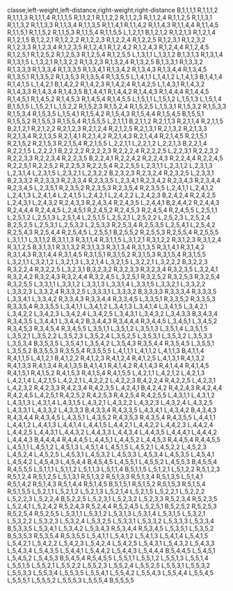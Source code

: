 classe,left-weight,left-distance,right-weight,right-distance
B,1,1,1,1
R,1,1,1,2
R,1,1,1,3
R,1,1,1,4
R,1,1,1,5
R,1,1,2,1
R,1,1,2,2
R,1,1,2,3
R,1,1,2,4
R,1,1,2,5
R,1,1,3,1
R,1,1,3,2
R,1,1,3,3
R,1,1,3,4
R,1,1,3,5
R,1,1,4,1
R,1,1,4,2
R,1,1,4,3
R,1,1,4,4
R,1,1,4,5
R,1,1,5,1
R,1,1,5,2
R,1,1,5,3
R,1,1,5,4
R,1,1,5,5
L,1,2,1,1
B,1,2,1,2
R,1,2,1,3
R,1,2,1,4
R,1,2,1,5
B,1,2,2,1
R,1,2,2,2
R,1,2,2,3
R,1,2,2,4
R,1,2,2,5
R,1,2,3,1
R,1,2,3,2
R,1,2,3,3
R,1,2,3,4
R,1,2,3,5
R,1,2,4,1
R,1,2,4,2
R,1,2,4,3
R,1,2,4,4
R,1,2,4,5
R,1,2,5,1
R,1,2,5,2
R,1,2,5,3
R,1,2,5,4
R,1,2,5,5
L,1,3,1,1
L,1,3,1,2
B,1,3,1,3
R,1,3,1,4
R,1,3,1,5
L,1,3,2,1
R,1,3,2,2
R,1,3,2,3
R,1,3,2,4
R,1,3,2,5
B,1,3,3,1
R,1,3,3,2
R,1,3,3,3
R,1,3,3,4
R,1,3,3,5
R,1,3,4,1
R,1,3,4,2
R,1,3,4,3
R,1,3,4,4
R,1,3,4,5
R,1,3,5,1
R,1,3,5,2
R,1,3,5,3
R,1,3,5,4
R,1,3,5,5
L,1,4,1,1
L,1,4,1,2
L,1,4,1,3
B,1,4,1,4
R,1,4,1,5
L,1,4,2,1
B,1,4,2,2
R,1,4,2,3
R,1,4,2,4
R,1,4,2,5
L,1,4,3,1
R,1,4,3,2
R,1,4,3,3
R,1,4,3,4
R,1,4,3,5
B,1,4,4,1
R,1,4,4,2
R,1,4,4,3
R,1,4,4,4
R,1,4,4,5
R,1,4,5,1
R,1,4,5,2
R,1,4,5,3
R,1,4,5,4
R,1,4,5,5
L,1,5,1,1
L,1,5,1,2
L,1,5,1,3
L,1,5,1,4
B,1,5,1,5
L,1,5,2,1
L,1,5,2,2
R,1,5,2,3
R,1,5,2,4
R,1,5,2,5
L,1,5,3,1
R,1,5,3,2
R,1,5,3,3
R,1,5,3,4
R,1,5,3,5
L,1,5,4,1
R,1,5,4,2
R,1,5,4,3
R,1,5,4,4
R,1,5,4,5
B,1,5,5,1
R,1,5,5,2
R,1,5,5,3
R,1,5,5,4
R,1,5,5,5
L,2,1,1,1
B,2,1,1,2
R,2,1,1,3
R,2,1,1,4
R,2,1,1,5
B,2,1,2,1
R,2,1,2,2
R,2,1,2,3
R,2,1,2,4
R,2,1,2,5
R,2,1,3,1
R,2,1,3,2
R,2,1,3,3
R,2,1,3,4
R,2,1,3,5
R,2,1,4,1
R,2,1,4,2
R,2,1,4,3
R,2,1,4,4
R,2,1,4,5
R,2,1,5,1
R,2,1,5,2
R,2,1,5,3
R,2,1,5,4
R,2,1,5,5
L,2,2,1,1
L,2,2,1,2
L,2,2,1,3
B,2,2,1,4
R,2,2,1,5
L,2,2,2,1
B,2,2,2,2
R,2,2,2,3
R,2,2,2,4
R,2,2,2,5
L,2,2,3,1
R,2,2,3,2
R,2,2,3,3
R,2,2,3,4
R,2,2,3,5
B,2,2,4,1
R,2,2,4,2
R,2,2,4,3
R,2,2,4,4
R,2,2,4,5
R,2,2,5,1
R,2,2,5,2
R,2,2,5,3
R,2,2,5,4
R,2,2,5,5
L,2,3,1,1
L,2,3,1,2
L,2,3,1,3
L,2,3,1,4
L,2,3,1,5
L,2,3,2,1
L,2,3,2,2
B,2,3,2,3
R,2,3,2,4
R,2,3,2,5
L,2,3,3,1
B,2,3,3,2
R,2,3,3,3
R,2,3,3,4
R,2,3,3,5
L,2,3,4,1
R,2,3,4,2
R,2,3,4,3
R,2,3,4,4
R,2,3,4,5
L,2,3,5,1
R,2,3,5,2
R,2,3,5,3
R,2,3,5,4
R,2,3,5,5
L,2,4,1,1
L,2,4,1,2
L,2,4,1,3
L,2,4,1,4
L,2,4,1,5
L,2,4,2,1
L,2,4,2,2
L,2,4,2,3
B,2,4,2,4
R,2,4,2,5
L,2,4,3,1
L,2,4,3,2
R,2,4,3,3
R,2,4,3,4
R,2,4,3,5
L,2,4,4,1
B,2,4,4,2
R,2,4,4,3
R,2,4,4,4
R,2,4,4,5
L,2,4,5,1
R,2,4,5,2
R,2,4,5,3
R,2,4,5,4
R,2,4,5,5
L,2,5,1,1
L,2,5,1,2
L,2,5,1,3
L,2,5,1,4
L,2,5,1,5
L,2,5,2,1
L,2,5,2,2
L,2,5,2,3
L,2,5,2,4
B,2,5,2,5
L,2,5,3,1
L,2,5,3,2
L,2,5,3,3
R,2,5,3,4
R,2,5,3,5
L,2,5,4,1
L,2,5,4,2
R,2,5,4,3
R,2,5,4,4
R,2,5,4,5
L,2,5,5,1
B,2,5,5,2
R,2,5,5,3
R,2,5,5,4
R,2,5,5,5
L,3,1,1,1
L,3,1,1,2
B,3,1,1,3
R,3,1,1,4
R,3,1,1,5
L,3,1,2,1
R,3,1,2,2
R,3,1,2,3
R,3,1,2,4
R,3,1,2,5
B,3,1,3,1
R,3,1,3,2
R,3,1,3,3
R,3,1,3,4
R,3,1,3,5
R,3,1,4,1
R,3,1,4,2
R,3,1,4,3
R,3,1,4,4
R,3,1,4,5
R,3,1,5,1
R,3,1,5,2
R,3,1,5,3
R,3,1,5,4
R,3,1,5,5
L,3,2,1,1
L,3,2,1,2
L,3,2,1,3
L,3,2,1,4
L,3,2,1,5
L,3,2,2,1
L,3,2,2,2
B,3,2,2,3
R,3,2,2,4
R,3,2,2,5
L,3,2,3,1
B,3,2,3,2
R,3,2,3,3
R,3,2,3,4
R,3,2,3,5
L,3,2,4,1
R,3,2,4,2
R,3,2,4,3
R,3,2,4,4
R,3,2,4,5
L,3,2,5,1
R,3,2,5,2
R,3,2,5,3
R,3,2,5,4
R,3,2,5,5
L,3,3,1,1
L,3,3,1,2
L,3,3,1,3
L,3,3,1,4
L,3,3,1,5
L,3,3,2,1
L,3,3,2,2
L,3,3,2,3
L,3,3,2,4
R,3,3,2,5
L,3,3,3,1
L,3,3,3,2
B,3,3,3,3
R,3,3,3,4
R,3,3,3,5
L,3,3,4,1
L,3,3,4,2
R,3,3,4,3
R,3,3,4,4
R,3,3,4,5
L,3,3,5,1
R,3,3,5,2
R,3,3,5,3
R,3,3,5,4
R,3,3,5,5
L,3,4,1,1
L,3,4,1,2
L,3,4,1,3
L,3,4,1,4
L,3,4,1,5
L,3,4,2,1
L,3,4,2,2
L,3,4,2,3
L,3,4,2,4
L,3,4,2,5
L,3,4,3,1
L,3,4,3,2
L,3,4,3,3
B,3,4,3,4
R,3,4,3,5
L,3,4,4,1
L,3,4,4,2
B,3,4,4,3
R,3,4,4,4
R,3,4,4,5
L,3,4,5,1
L,3,4,5,2
R,3,4,5,3
R,3,4,5,4
R,3,4,5,5
L,3,5,1,1
L,3,5,1,2
L,3,5,1,3
L,3,5,1,4
L,3,5,1,5
L,3,5,2,1
L,3,5,2,2
L,3,5,2,3
L,3,5,2,4
L,3,5,2,5
L,3,5,3,1
L,3,5,3,2
L,3,5,3,3
L,3,5,3,4
B,3,5,3,5
L,3,5,4,1
L,3,5,4,2
L,3,5,4,3
R,3,5,4,4
R,3,5,4,5
L,3,5,5,1
L,3,5,5,2
B,3,5,5,3
R,3,5,5,4
R,3,5,5,5
L,4,1,1,1
L,4,1,1,2
L,4,1,1,3
B,4,1,1,4
R,4,1,1,5
L,4,1,2,1
B,4,1,2,2
R,4,1,2,3
R,4,1,2,4
R,4,1,2,5
L,4,1,3,1
R,4,1,3,2
R,4,1,3,3
R,4,1,3,4
R,4,1,3,5
B,4,1,4,1
R,4,1,4,2
R,4,1,4,3
R,4,1,4,4
R,4,1,4,5
R,4,1,5,1
R,4,1,5,2
R,4,1,5,3
R,4,1,5,4
R,4,1,5,5
L,4,2,1,1
L,4,2,1,2
L,4,2,1,3
L,4,2,1,4
L,4,2,1,5
L,4,2,2,1
L,4,2,2,2
L,4,2,2,3
B,4,2,2,4
R,4,2,2,5
L,4,2,3,1
L,4,2,3,2
R,4,2,3,3
R,4,2,3,4
R,4,2,3,5
L,4,2,4,1
B,4,2,4,2
R,4,2,4,3
R,4,2,4,4
R,4,2,4,5
L,4,2,5,1
R,4,2,5,2
R,4,2,5,3
R,4,2,5,4
R,4,2,5,5
L,4,3,1,1
L,4,3,1,2
L,4,3,1,3
L,4,3,1,4
L,4,3,1,5
L,4,3,2,1
L,4,3,2,2
L,4,3,2,3
L,4,3,2,4
L,4,3,2,5
L,4,3,3,1
L,4,3,3,2
L,4,3,3,3
B,4,3,3,4
R,4,3,3,5
L,4,3,4,1
L,4,3,4,2
B,4,3,4,3
R,4,3,4,4
R,4,3,4,5
L,4,3,5,1
L,4,3,5,2
R,4,3,5,3
R,4,3,5,4
R,4,3,5,5
L,4,4,1,1
L,4,4,1,2
L,4,4,1,3
L,4,4,1,4
L,4,4,1,5
L,4,4,2,1
L,4,4,2,2
L,4,4,2,3
L,4,4,2,4
L,4,4,2,5
L,4,4,3,1
L,4,4,3,2
L,4,4,3,3
L,4,4,3,4
L,4,4,3,5
L,4,4,4,1
L,4,4,4,2
L,4,4,4,3
B,4,4,4,4
R,4,4,4,5
L,4,4,5,1
L,4,4,5,2
L,4,4,5,3
R,4,4,5,4
R,4,4,5,5
L,4,5,1,1
L,4,5,1,2
L,4,5,1,3
L,4,5,1,4
L,4,5,1,5
L,4,5,2,1
L,4,5,2,2
L,4,5,2,3
L,4,5,2,4
L,4,5,2,5
L,4,5,3,1
L,4,5,3,2
L,4,5,3,3
L,4,5,3,4
L,4,5,3,5
L,4,5,4,1
L,4,5,4,2
L,4,5,4,3
L,4,5,4,4
B,4,5,4,5
L,4,5,5,1
L,4,5,5,2
L,4,5,5,3
B,4,5,5,4
R,4,5,5,5
L,5,1,1,1
L,5,1,1,2
L,5,1,1,3
L,5,1,1,4
B,5,1,1,5
L,5,1,2,1
L,5,1,2,2
R,5,1,2,3
R,5,1,2,4
R,5,1,2,5
L,5,1,3,1
R,5,1,3,2
R,5,1,3,3
R,5,1,3,4
R,5,1,3,5
L,5,1,4,1
R,5,1,4,2
R,5,1,4,3
R,5,1,4,4
R,5,1,4,5
B,5,1,5,1
R,5,1,5,2
R,5,1,5,3
R,5,1,5,4
R,5,1,5,5
L,5,2,1,1
L,5,2,1,2
L,5,2,1,3
L,5,2,1,4
L,5,2,1,5
L,5,2,2,1
L,5,2,2,2
L,5,2,2,3
L,5,2,2,4
B,5,2,2,5
L,5,2,3,1
L,5,2,3,2
L,5,2,3,3
R,5,2,3,4
R,5,2,3,5
L,5,2,4,1
L,5,2,4,2
R,5,2,4,3
R,5,2,4,4
R,5,2,4,5
L,5,2,5,1
B,5,2,5,2
R,5,2,5,3
R,5,2,5,4
R,5,2,5,5
L,5,3,1,1
L,5,3,1,2
L,5,3,1,3
L,5,3,1,4
L,5,3,1,5
L,5,3,2,1
L,5,3,2,2
L,5,3,2,3
L,5,3,2,4
L,5,3,2,5
L,5,3,3,1
L,5,3,3,2
L,5,3,3,3
L,5,3,3,4
B,5,3,3,5
L,5,3,4,1
L,5,3,4,2
L,5,3,4,3
R,5,3,4,4
R,5,3,4,5
L,5,3,5,1
L,5,3,5,2
B,5,3,5,3
R,5,3,5,4
R,5,3,5,5
L,5,4,1,1
L,5,4,1,2
L,5,4,1,3
L,5,4,1,4
L,5,4,1,5
L,5,4,2,1
L,5,4,2,2
L,5,4,2,3
L,5,4,2,4
L,5,4,2,5
L,5,4,3,1
L,5,4,3,2
L,5,4,3,3
L,5,4,3,4
L,5,4,3,5
L,5,4,4,1
L,5,4,4,2
L,5,4,4,3
L,5,4,4,4
B,5,4,4,5
L,5,4,5,1
L,5,4,5,2
L,5,4,5,3
B,5,4,5,4
R,5,4,5,5
L,5,5,1,1
L,5,5,1,2
L,5,5,1,3
L,5,5,1,4
L,5,5,1,5
L,5,5,2,1
L,5,5,2,2
L,5,5,2,3
L,5,5,2,4
L,5,5,2,5
L,5,5,3,1
L,5,5,3,2
L,5,5,3,3
L,5,5,3,4
L,5,5,3,5
L,5,5,4,1
L,5,5,4,2
L,5,5,4,3
L,5,5,4,4
L,5,5,4,5
L,5,5,5,1
L,5,5,5,2
L,5,5,5,3
L,5,5,5,4
B,5,5,5,5
